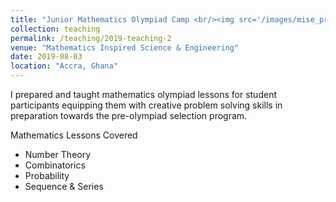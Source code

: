 ```yaml
---
title: "Junior Mathematics Olympiad Camp <br/><img src='/images/mise_prog.jpg'>"
collection: teaching
permalink: /teaching/2019-teaching-2
venue: "Mathematics Inspired Science & Engineering"
date: 2019-08-03
location: "Accra, Ghana"
---
```


I prepared and taught mathematics olympiad lessons for student participants equipping them with creative problem solving skills in preparation towards the pre-olympiad selection program. 

Mathematics Lessons Covered 
* Number Theory
* Combinatorics
* Probability
* Sequence & Series
 

